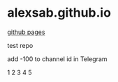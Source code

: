 # alexsab.github.io
[github pages](https://alexsab.github.io)

test repo

add -100 to channel id in Telegram

1
2
3
4
5
